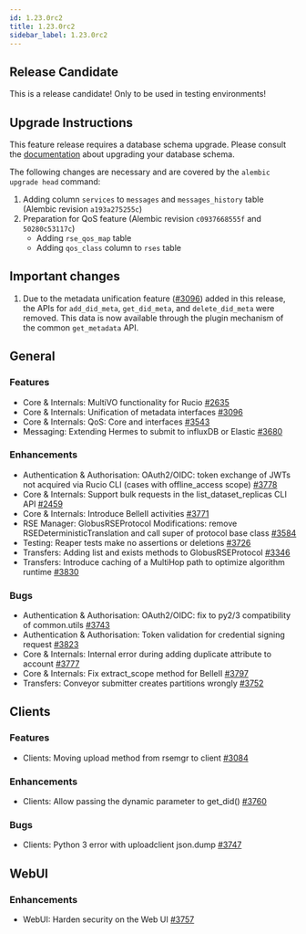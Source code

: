 ```yaml
---
id: 1.23.0rc2
title: 1.23.0rc2
sidebar_label: 1.23.0rc2
---
```


## Release Candidate

This is a release candidate! Only to be used in testing environments!

## Upgrade Instructions

This feature release requires a database schema upgrade. Please consult
the
[documentation](https://rucio.readthedocs.io/en/latest/database.html)
about upgrading your database schema.

The following changes are necessary and are covered by the
`alembic upgrade head` command:

1.  Adding column `services` to `messages` and `messages_history` table
    (Alembic revision `a193a275255c`)
2.  Preparation for QoS feature (Alembic revision `c0937668555f` and
    `50280c53117c`)
    -   Adding `rse_qos_map` table
    -   Adding `qos_class` column to `rses` table

## Important changes

1.  Due to the metadata unification feature
    ([\#3096](https://github.com/rucio/rucio/issues/3096)) added in this
    release, the APIs for `add_did_meta`, `get_did_meta`, and
    `delete_did_meta` were removed. This data is now available through
    the plugin mechanism of the common `get_metadata` API.

## General

### Features

-   Core & Internals: MultiVO functionality for Rucio
    [\#2635](https://github.com/rucio/rucio/issues/2635)
-   Core & Internals: Unification of metadata interfaces
    [\#3096](https://github.com/rucio/rucio/issues/3096)
-   Core & Internals: QoS: Core and interfaces
    [\#3543](https://github.com/rucio/rucio/issues/3543)
-   Messaging: Extending Hermes to submit to influxDB or Elastic
    [\#3680](https://github.com/rucio/rucio/issues/3680)

### Enhancements

-   Authentication & Authorisation: OAuth2/OIDC: token exchange of JWTs
    not acquired via Rucio CLI (cases with offline_access scope)
    [\#3778](https://github.com/rucio/rucio/issues/3778)
-   Core & Internals: Support bulk requests in the list_dataset_replicas
    CLI API [\#2459](https://github.com/rucio/rucio/issues/2459)
-   Core & Internals: Introduce BelleII activities
    [\#3771](https://github.com/rucio/rucio/issues/3771)
-   RSE Manager: GlobusRSEProtocol Modifications: remove
    RSEDeterministicTranslation and call super of protocol base class
    [\#3584](https://github.com/rucio/rucio/issues/3584)
-   Testing: Reaper tests make no assertions or deletions
    [\#3726](https://github.com/rucio/rucio/issues/3726)
-   Transfers: Adding list and exists methods to GlobusRSEProtocol
    [\#3346](https://github.com/rucio/rucio/issues/3346)
-   Transfers: Introduce caching of a MultiHop path to optimize
    algorithm runtime
    [\#3830](https://github.com/rucio/rucio/issues/3830)

### Bugs

-   Authentication & Authorisation: OAuth2/OIDC: fix to py2/3
    compatibility of common.utils
    [\#3743](https://github.com/rucio/rucio/issues/3743)
-   Authentication & Authorisation: Token validation for credential
    signing request [\#3823](https://github.com/rucio/rucio/issues/3823)
-   Core & Internals: Internal error during adding duplicate attribute
    to account [\#3777](https://github.com/rucio/rucio/issues/3777)
-   Core & Internals: Fix extract_scope method for BelleII
    [\#3797](https://github.com/rucio/rucio/issues/3797)
-   Transfers: Conveyor submitter creates partitions wrongly
    [\#3752](https://github.com/rucio/rucio/issues/3752)

## Clients

### Features

-   Clients: Moving upload method from rsemgr to client
    [\#3084](https://github.com/rucio/rucio/issues/3084)

### Enhancements

-   Clients: Allow passing the dynamic parameter to get_did()
    [\#3760](https://github.com/rucio/rucio/issues/3760)

### Bugs

-   Clients: Python 3 error with uploadclient json.dump
    [\#3747](https://github.com/rucio/rucio/issues/3747)

## WebUI

### Enhancements

-   WebUI: Harden security on the Web UI
    [\#3757](https://github.com/rucio/rucio/issues/3757)
